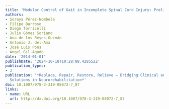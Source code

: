 ```yaml
---
title: 'Modular Control of Gait in Incomplete Spinal Cord Injury: Preliminary Results'
authors:
- Soraya Pérez-Nombela
- Filipe Barroso
- Diego Torricelli
- Julio Gómez Soriano
- Ana de los Reyes-Guzmán
- Antonio J. del-Ama
- José Luis Pons
- Ángel Gil-Agudo
date: '2014-01-01'
publishDate: '2024-10-18T10:28:08.428552Z'
publication_types:
- 3
publication: '*Replace, Repair, Restore, Relieve – Bridging Clinical and Engineering
  Solutions in Neurorehabilitation*'
doi: 10.1007/978-3-319-08072-7_87
links:
- name: URL
  url: http://dx.doi.org/10.1007/978-3-319-08072-7_87
---
```

